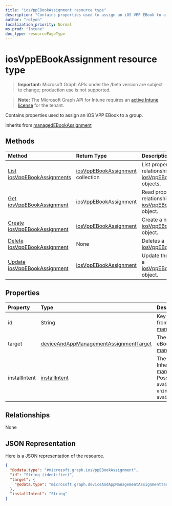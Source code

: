 ```yaml
---
title: "iosVppEBookAssignment resource type"
description: "Contains properties used to assign an iOS VPP EBook to a group."
author: "rolyon"
localization_priority: Normal
ms.prod: "Intune"
doc_type: resourcePageType
---
```


# iosVppEBookAssignment resource type

> **Important:** Microsoft Graph APIs under the /beta version are subject to change; production use is not supported.

> **Note:** The Microsoft Graph API for Intune requires an [active Intune license](https://go.microsoft.com/fwlink/?linkid=839381) for the tenant.

Contains properties used to assign an iOS VPP EBook to a group.


Inherits from [managedEBookAssignment](../resources/intune-books-managedebookassignment.md)

## Methods
|Method|Return Type|Description|
|:---|:---|:---|
|[List iosVppEBookAssignments](../api/intune-books-iosvppebookassignment-list.md)|[iosVppEBookAssignment](../resources/intune-books-iosvppebookassignment.md) collection|List properties and relationships of the [iosVppEBookAssignment](../resources/intune-books-iosvppebookassignment.md) objects.|
|[Get iosVppEBookAssignment](../api/intune-books-iosvppebookassignment-get.md)|[iosVppEBookAssignment](../resources/intune-books-iosvppebookassignment.md)|Read properties and relationships of the [iosVppEBookAssignment](../resources/intune-books-iosvppebookassignment.md) object.|
|[Create iosVppEBookAssignment](../api/intune-books-iosvppebookassignment-create.md)|[iosVppEBookAssignment](../resources/intune-books-iosvppebookassignment.md)|Create a new [iosVppEBookAssignment](../resources/intune-books-iosvppebookassignment.md) object.|
|[Delete iosVppEBookAssignment](../api/intune-books-iosvppebookassignment-delete.md)|None|Deletes a [iosVppEBookAssignment](../resources/intune-books-iosvppebookassignment.md).|
|[Update iosVppEBookAssignment](../api/intune-books-iosvppebookassignment-update.md)|[iosVppEBookAssignment](../resources/intune-books-iosvppebookassignment.md)|Update the properties of a [iosVppEBookAssignment](../resources/intune-books-iosvppebookassignment.md) object.|

## Properties
|Property|Type|Description|
|:---|:---|:---|
|id|String|Key of the entity. Inherited from [managedEBookAssignment](../resources/intune-books-managedebookassignment.md)|
|target|[deviceAndAppManagementAssignmentTarget](../resources/intune-shared-deviceandappmanagementassignmenttarget.md)|The assignment target for eBook. Inherited from [managedEBookAssignment](../resources/intune-books-managedebookassignment.md)|
|installIntent|[installIntent](../resources/intune-shared-installintent.md)|The install intent for eBook. Inherited from [managedEBookAssignment](../resources/intune-books-managedebookassignment.md). Possible values are: `available`, `required`, `uninstall`, `availableWithoutEnrollment`.|

## Relationships
None

## JSON Representation
Here is a JSON representation of the resource.
<!-- {
  "blockType": "resource",
  "keyProperty": "id",
  "@odata.type": "microsoft.graph.iosVppEBookAssignment"
}
-->
``` json
{
  "@odata.type": "#microsoft.graph.iosVppEBookAssignment",
  "id": "String (identifier)",
  "target": {
    "@odata.type": "microsoft.graph.deviceAndAppManagementAssignmentTarget"
  },
  "installIntent": "String"
}
```





